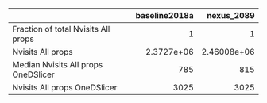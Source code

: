 |                                     |   baseline2018a |     nexus_2089 |
|:------------------------------------|----------------:|---------------:|
| Fraction of total Nvisits All props |      1          |    1           |
| Nvisits All props                   |      2.3727e+06 |    2.46008e+06 |
| Median Nvisits All props OneDSlicer |    785          |  815           |
| Nvisits All props OneDSlicer        |   3025          | 3025           |
